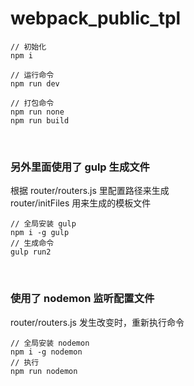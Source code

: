 # webpack_public_tpl
```
// 初始化
npm i
```
```
// 运行命令
npm run dev
```
```
// 打包命令
npm run none
npm run build
```
<br>

### 另外里面使用了 gulp 生成文件
根据 router/routers.js 里配置路径来生成 <br>
router/initFiles 用来生成的模板文件 <br>
```
// 全局安装 gulp
npm i -g gulp
// 生成命令
gulp run2
```
<br>

### 使用了 nodemon 监听配置文件
router/routers.js 发生改变时，重新执行命令
```
// 全局安装 nodemon
npm i -g nodemon
// 执行
npm run nodemon
```